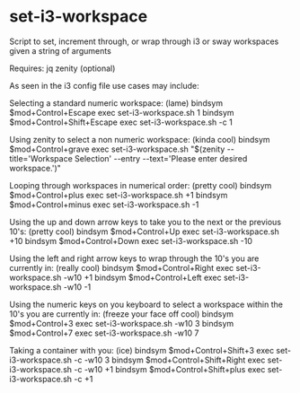 # set-i3-workspace
Script to set, increment through, or wrap through i3 or sway workspaces given a string of arguments

Requires:
  jq
  zenity (optional)

As seen in the i3 config file use cases may include:

Selecting a standard numeric workspace: (lame)
    bindsym $mod+Control+Escape			exec set-i3-workspace.sh 1
    bindsym $mod+Control+Shift+Escape	exec set-i3-workspace.sh -c 1

Using zenity to select a non numeric workspace: (kinda cool)
    bindsym $mod+Control+grave			exec set-i3-workspace.sh "$(zenity --title='Workspace Selection' --entry --text='Please enter desired workspace.')"

Looping through workspaces in numerical order: (pretty cool)
    bindsym $mod+Control+plus		exec set-i3-workspace.sh +1
    bindsym $mod+Control+minus	exec set-i3-workspace.sh -1

Using the up and down arrow keys to take you to the next or the previous 10's: (pretty cool)
    bindsym $mod+Control+Up				  exec set-i3-workspace.sh +10
  	bindsym $mod+Control+Down			  exec set-i3-workspace.sh -10

Using the left and right arrow keys to wrap through the 10's you are currently in: (really cool)
    bindsym $mod+Control+Right			exec set-i3-workspace.sh -w10 +1
  	bindsym $mod+Control+Left			  exec set-i3-workspace.sh -w10 -1

Using the numeric keys on you keyboard to select a workspace within the 10's you are currently in: (freeze your face off cool)
  	bindsym $mod+Control+3				  exec set-i3-workspace.sh -w10 3
  	bindsym $mod+Control+7				  exec set-i3-workspace.sh -w10 7

Taking a container with you: (ice)
    bindsym $mod+Control+Shift+3		  exec set-i3-workspace.sh -c -w10 3
  	bindsym $mod+Control+Shift+Right	exec set-i3-workspace.sh -c -w10 +1
    bindsym $mod+Control+Shift+plus		exec set-i3-workspace.sh -c +1
